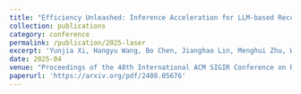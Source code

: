 ```yaml
---
title: "Efficiency Unleashed: Inference Acceleration for LLM-based Recommender Systems with Speculative Decoding"
collection: publications
category: conference
permalink: /publication/2025-laser
excerpt: 'Yunjia Xi, Hangyu Wang, Bo Chen, Jianghao Lin, Menghui Zhu, Weiwen Liu, Ruiming Tang, Weinan Zhang, Yong Yu'
date: 2025-04
venue: "Proceedings of the 48th International ACM SIGIR Conference on Research and Development in Information Retrieval (SIGIR'25)"
paperurl: 'https://arxiv.org/pdf/2408.05676'
---
```


